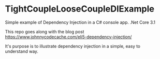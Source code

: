# TightCoupleLooseCoupleDIExample
Simple example of Dependency Injection in a C# console app. .Net Core 3.1

This repo goes along with the blog post https://www.johnnycodecache.com/eli5-dependency-injection/

It's purpose is to illustrate dependency injection in a simple, easy to understand way.
